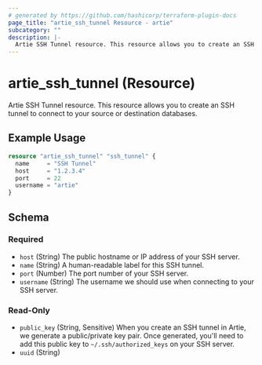 ```yaml
---
# generated by https://github.com/hashicorp/terraform-plugin-docs
page_title: "artie_ssh_tunnel Resource - artie"
subcategory: ""
description: |-
  Artie SSH Tunnel resource. This resource allows you to create an SSH tunnel to connect to your source or destination databases.
---
```


# artie_ssh_tunnel (Resource)

Artie SSH Tunnel resource. This resource allows you to create an SSH tunnel to connect to your source or destination databases.

## Example Usage

```terraform
resource "artie_ssh_tunnel" "ssh_tunnel" {
  name     = "SSH Tunnel"
  host     = "1.2.3.4"
  port     = 22
  username = "artie"
}
```

<!-- schema generated by tfplugindocs -->
## Schema

### Required

- `host` (String) The public hostname or IP address of your SSH server.
- `name` (String) A human-readable label for this SSH tunnel.
- `port` (Number) The port number of your SSH server.
- `username` (String) The username we should use when connecting to your SSH server.

### Read-Only

- `public_key` (String, Sensitive) When you create an SSH tunnel in Artie, we generate a public/private key pair. Once generated, you'll need to add this public key to `~/.ssh/authorized_keys` on your SSH server.
- `uuid` (String)
